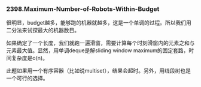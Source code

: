 ### 2398.Maximum-Number-of-Robots-Within-Budget

很明显，budget越多，能够跑的机器就越多，这是一个单调的过程。所以我们用二分法来试探最大的机器数目。

如果确定了一个长度，我们就跑一遍滑窗，需要计算每个时刻滑窗内的元素之和与元素最大值。显然，用单调deque是解sliding window maximum的固定套路，时间复杂度是o(n)。

此题如果用一个有序容器（比如说multiset），结果会超时。另外，用线段树也是一个可行的选择。
